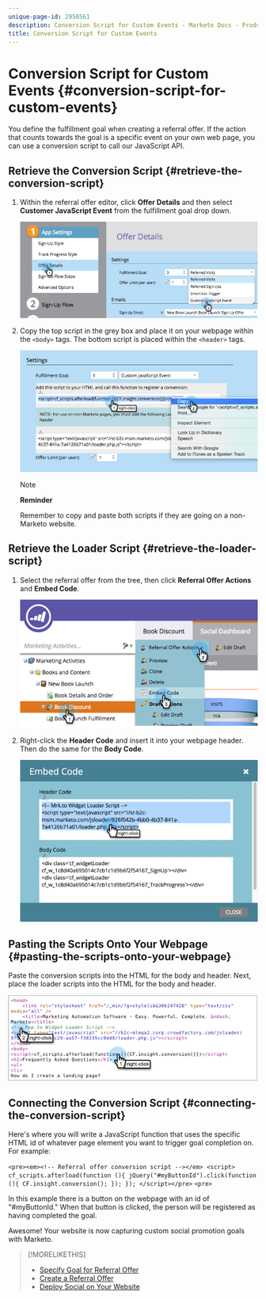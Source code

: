 ```yaml
---
unique-page-id: 2950561
description: Conversion Script for Custom Events - Marketo Docs - Product Documentation
title: Conversion Script for Custom Events
---
```


# Conversion Script for Custom Events {#conversion-script-for-custom-events}

You define the fulfillment goal when creating a referral offer. If the action that counts towards the goal is a specific event on your own web page, you can use a conversion script to call our JavaScript API.

## Retrieve the Conversion Script {#retrieve-the-conversion-script}

1. Within the referral offer editor, click **Offer Details** and then select **Customer JavaScript Event** from the fulfillment goal drop down.

   ![](assets/image2015-4-20-17-3a22-3a15.png)

1. Copy the top script in the grey box and place it on your webpage within the `<body>` tags. The bottom script is placed within the `<header>` tags.

   ![](assets/image2015-4-20-17-3a29-3a7.png)

   >[!NOTE]
   >
   >**Reminder**
   >
   >
   >Remember to copy and paste both scripts if they are going on a non-Marketo website.

## Retrieve the Loader Script {#retrieve-the-loader-script}

1. Select the referral offer from the tree, then click **Referral Offer Actions** and **Embed Code**.

   ![](assets/image2015-4-20-17-3a34-3a46.png)

1. Right-click the **Header Code** and insert it into your webpage header. Then do the same for the **Body Code**.

   ![](assets/image2015-4-20-20-3a49-3a19.png)

## Pasting the Scripts Onto Your Webpage {#pasting-the-scripts-onto-your-webpage}

Paste the conversion scripts into the HTML for the body and header. Next, place the loader scripts into the HTML for the body and header. 

![](assets/image2015-4-20-21-3a0-3a16.png)

## Connecting the Conversion Script {#connecting-the-conversion-script}

Here's where you will write a JavaScript function that uses the specific HTML id of whatever page element you want to trigger goal completion on. For example: 

`<pre><em><!-- Referral offer conversion script --></em> <script> cf_scripts.afterload(function (){ jQuery("#myButtonId").click(function (){ CF.insight.conversion(); }); }); </script></pre>` `<pre>` 

In this example there is a button on the webpage with an id of "#myButtonId." When that button is clicked, the person will be registered as having completed the goal.

Awesome! Your website is now capturing custom social promotion goals with Marketo.

>[!MORELIKETHIS]
>
>* [Specify Goal for Referral Offer](../../../../product-docs/demand-generation/social/referral-offers/specify-goal-for-referral-offer.md)
>* [Create a Referral Offer](../../../../product-docs/demand-generation/social/referral-offers/create-a-referral-offer.md)
>* [Deploy Social on Your Website](deploy-social-on-your-website.md)
